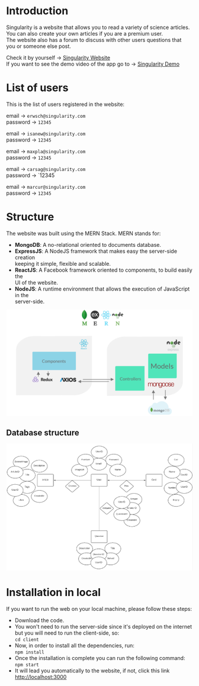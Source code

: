 # Introduction
Singularity is a website that allows you to read a variety of science articles. \
You can also create your own articles if you are a premium user. \
The website also has a forum to discuss with other users questions that \
you or someone else post.

Check it by yourself -> [Singularity Website](https://singularityweb.netlify.app/) \
If you want to see the demo video of the app go to -> [Singularity Demo](https://www.youtube.com/watch?v=HyXJIog1YF8&feature=youtu.be)

# List of users
This is the list of users registered in the website:

email -> `erwsch@singularity.com` \
password -> `12345`

email -> `isanew@singularity.com` \
password -> `12345`

email -> `maxpla@singularity.com` \
password -> `12345`

email -> `carsag@singularity.com` \
password -> `12345

email -> `marcur@singularity.com` \
password -> `12345`


# Structure
The website was built using the MERN Stack. MERN stands for:
- **MongoDB**: A no-relational oriented to documents database.
- **ExpressJS**: A NodeJS framework that makes easy the server-side creation \
keeping it simple, flexible and scalable.
- **ReactJS**: A Facebook framework oriented to components, to build easily the \
UI of the website.
- **NodeJS**: A runtime environment that allows the execution of JavaScript in the \
server-side.

![Singularity Structure](https://github.com/AlanGallardo/Singularity/blob/master/resources/estructura.png?raw=true)

## Database structure

![Database Structure](https://github.com/AlanGallardo/Singularity/blob/master/resources/E-R.png?raw=true)


# Installation in local
If you want to run the web on your local machine, please follow these steps:
- Download the code.
- You won't need to run the server-side since it's deployed on the internet \
but you will need to run the client-side, so: \
`cd client` 
- Now, in order to install all the dependencies, run: \
`npm install`
- Once the installation is complete you can run the following command: \
`npm start`
- It will lead you automatically to the website, if not, click this link [http://localhost:3000](http://localhost:3000)
